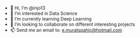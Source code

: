 - 👋 Hi, I’m @injo13
- 👀 I’m interested in Data Science
- 🌱 I’m currently learning Deep Learning
- 💞️ I’m looking to collaborate on different interesting projects
- 📫 Send me an email to: e.muratspahic@hotmail.com

<!---
injo13/injo13 is a ✨ special ✨ repository because its `README.md` (this file) appears on your GitHub profile.
You can click the Preview link to take a look at your changes.
--->
